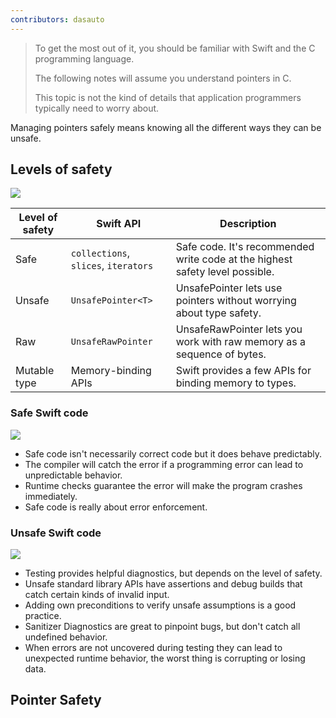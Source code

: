 ```yaml
---
contributors: dasauto
---
```


> To get the most out of it, you should be familiar with Swift and the C programming language.
> 
> The following notes will assume you understand pointers in C.
> 
> This topic is not the kind of details that application programmers typically need to worry about.

Managing pointers safely means knowing all the different ways they can be unsafe.

## Levels of safety

![][levels_of_safety]

| Level of safety | Swift API                      | Description                                                                                                              |
|-----------------|--------------------------------|--------------------------------------------------------------------------------------------------------------------------|
| Safe            | `collections`, `slices`, `iterators` | Safe code. It's recommended write code at the highest safety level possible.                                             |
| Unsafe          | `UnsafePointer<T>`               | UnsafePointer lets use pointers without worrying about type safety. |
| Raw             | `UnsafeRawPointer`               | UnsafeRawPointer lets you work with raw memory as a sequence of bytes.                                                   |
| Mutable type    | Memory-binding APIs            | Swift provides a few APIs for binding memory to types.                                                                   |

### Safe Swift code

![][safe_swift_code]

* Safe code isn't necessarily correct code but it does behave predictably.
* The compiler will catch the error if a programming error can lead to unpredictable behavior.
* Runtime checks guarantee the error will make the program crashes immediately.
* Safe code is really about error enforcement.

### Unsafe Swift code

![][unsafe_swift_code]

* Testing provides helpful diagnostics, but depends on the level of safety.
* Unsafe standard library APIs have assertions and debug builds that catch certain kinds of invalid input.
* Adding own preconditions to verify unsafe assumptions is a good practice.
* Sanitizer Diagnostics are great to pinpoint bugs, but don't catch all undefined behavior.
* When errors are not uncovered during testing they can lead to unexpected runtime behavior, the worst thing is corrupting or losing data.

## Pointer Safety

[levels_of_safety]: ../../../images/notes/wwdc20/10167/levels_of_safety.png
[safe_swift_code]: ../../../images/notes/wwdc20/10167/safe_swift_code.png
[unsafe_swift_code]: ../../../images/notes/wwdc20/10167/unsafe_swift_code.png